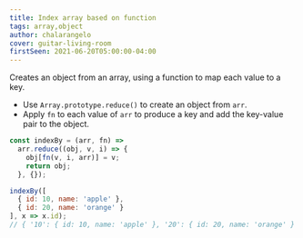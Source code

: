 ```yaml
---
title: Index array based on function
tags: array,object
author: chalarangelo
cover: guitar-living-room
firstSeen: 2021-06-20T05:00:00-04:00
---
```


Creates an object from an array, using a function to map each value to a key.

- Use `Array.prototype.reduce()` to create an object from `arr`.
- Apply `fn` to each value of `arr` to produce a key and add the key-value pair to the object.

```js
const indexBy = (arr, fn) =>
  arr.reduce((obj, v, i) => {
    obj[fn(v, i, arr)] = v;
    return obj;
  }, {});
```

```js
indexBy([
  { id: 10, name: 'apple' },
  { id: 20, name: 'orange' }
], x => x.id);
// { '10': { id: 10, name: 'apple' }, '20': { id: 20, name: 'orange' } }
```
